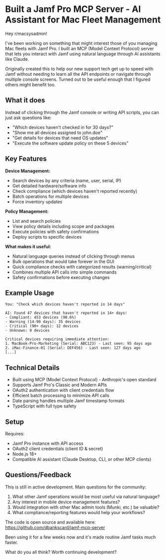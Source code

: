 # Built a Jamf Pro MCP Server - AI Assistant for Mac Fleet Management

Hey r/macsysadmin! 

I've been working on something that might interest those of you managing Mac fleets with Jamf Pro. I built an MCP (Model Context Protocol) server that lets you interact with Jamf using natural language through AI assistants like Claude.

Originally created this to help our new support tech get up to speed with Jamf without needing to learn all the API endpoints or navigate through multiple console screens. Turned out to be useful enough that I figured others might benefit too.

## What it does

Instead of clicking through the Jamf console or writing API scripts, you can just ask questions like:
- "Which devices haven't checked in for 30 days?"
- "Show me all devices assigned to john.doe"
- "Get details for devices that need OS updates"
- "Execute the software update policy on these 5 devices"

## Key Features

**Device Management:**
- Search devices by any criteria (name, user, serial, IP)
- Get detailed hardware/software info
- Check compliance (which devices haven't reported recently)
- Batch operations for multiple devices
- Force inventory updates

**Policy Management:**
- List and search policies
- View policy details including scope and packages
- Execute policies with safety confirmations
- Deploy scripts to specific devices

**What makes it useful:**
- Natural language queries instead of clicking through menus
- Bulk operations that would take forever in the GUI
- Quick compliance checks with categorized results (warning/critical)
- Combines multiple API calls into simple commands
- Safety confirmations before executing changes

## Example Usage

```
You: "Check which devices haven't reported in 14 days"

AI: Found 47 devices that haven't reported in 14+ days:
- Compliant: 453 devices (90.6%)
- Warning (14-90 days): 35 devices
- Critical (90+ days): 12 devices
- Unknown: 0 devices

Critical devices requiring immediate attention:
1. MacBook-Pro-Marketing (Serial: ABC123) - Last seen: 95 days ago
2. iMac-Finance-01 (Serial: DEF456) - Last seen: 127 days ago
[...]
```

## Technical Details

- Built using MCP (Model Context Protocol) - Anthropic's open standard
- Supports Jamf Pro's Classic and Modern APIs
- OAuth2 authentication with client credentials flow
- Efficient batch processing to minimize API calls
- Date parsing handles multiple Jamf timestamp formats
- TypeScript with full type safety

## Setup

Requires:
- Jamf Pro instance with API access
- OAuth2 client credentials (client ID & secret)
- Node.js 18+
- Compatible AI assistant (Claude Desktop, CLI, or other MCP clients)

## Questions/Feedback

This is still in active development. Main questions for the community:

1. What other Jamf operations would be most useful via natural language?
2. Any interest in mobile device management features?
3. Would integration with other Mac admin tools (Munki, etc.) be valuable?
4. What compliance/reporting features would help your workflows?

The code is open source and available here: https://github.com/dbankscard/jamf-mcp-server

Been using it for a few weeks now and it's made routine Jamf tasks much faster.

What do you all think? Worth continuing development?